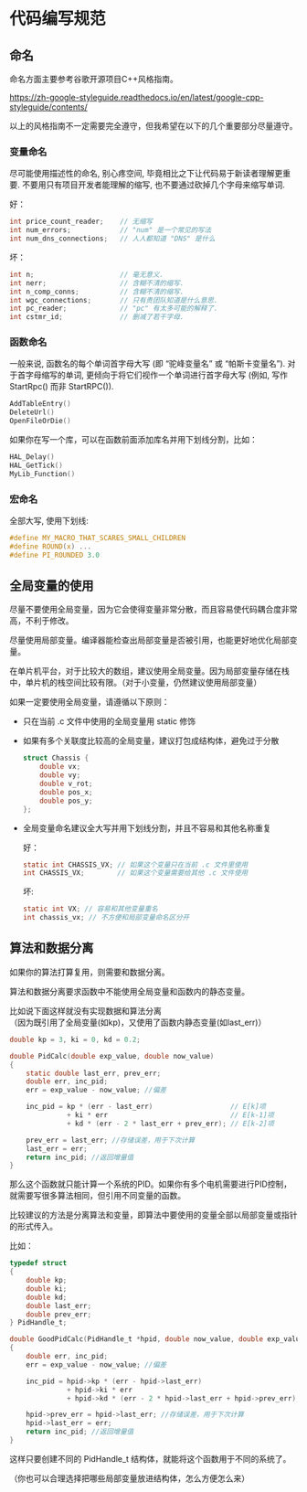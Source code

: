 # 代码编写规范

## 命名

命名方面主要参考谷歌开源项目C++风格指南。

<https://zh-google-styleguide.readthedocs.io/en/latest/google-cpp-styleguide/contents/>

以上的风格指南不一定需要完全遵守，但我希望在以下的几个重要部分尽量遵守。

### 变量命名

尽可能使用描述性的命名, 别心疼空间, 毕竟相比之下让代码易于新读者理解更重要. 不要用只有项目开发者能理解的缩写, 也不要通过砍掉几个字母来缩写单词.

好：
```c
int price_count_reader;    // 无缩写
int num_errors;            // "num" 是一个常见的写法
int num_dns_connections;   // 人人都知道 "DNS" 是什么
```

坏：
```c
int n;                     // 毫无意义.
int nerr;                  // 含糊不清的缩写.
int n_comp_conns;          // 含糊不清的缩写.
int wgc_connections;       // 只有贵团队知道是什么意思.
int pc_reader;             // "pc" 有太多可能的解释了.
int cstmr_id;              // 删减了若干字母.
```

### 函数命名

一般来说, 函数名的每个单词首字母大写 (即 “驼峰变量名” 或 “帕斯卡变量名”). 对于首字母缩写的单词, 更倾向于将它们视作一个单词进行首字母大写 (例如, 写作 StartRpc() 而非 StartRPC()).

```c
AddTableEntry()
DeleteUrl()
OpenFileOrDie()
```

如果你在写一个库，可以在函数前面添加库名并用下划线分割，比如：  
```c
HAL_Delay()
HAL_GetTick()
MyLib_Function()
```

### 宏命名

全部大写, 使用下划线:
```c
#define MY_MACRO_THAT_SCARES_SMALL_CHILDREN
#define ROUND(x) ...
#define PI_ROUNDED 3.0
```

## 全局变量的使用

尽量不要使用全局变量，因为它会使得变量非常分散，而且容易使代码耦合度非常高，不利于修改。

尽量使用局部变量。编译器能检查出局部变量是否被引用，也能更好地优化局部变量。

在单片机平台，对于比较大的数组，建议使用全局变量。因为局部变量存储在栈中，单片机的栈空间比较有限。（对于小变量，仍然建议使用局部变量）

如果一定要使用全局变量，请遵循以下原则：
- 只在当前 .c 文件中使用的全局变量用 static 修饰
- 如果有多个关联度比较高的全局变量，建议打包成结构体，避免过于分散
    ```c
    struct Chassis {
        double vx;
        double vy;
        double v_rot;
        double pos_x;
        double pos_y;
    };
    ```
- 全局变量命名建议全大写并用下划线分割，并且不容易和其他名称重复

    好：
    ```c
    static int CHASSIS_VX; // 如果这个变量只在当前 .c 文件里使用
    int CHASSIS_VX;        // 如果这个变量需要给其他 .c 文件使用
    ```
    坏:
    ```c
    static int VX; // 容易和其他变量重名
    int chassis_vx; // 不方便和局部变量命名区分开 
    ```

## 算法和数据分离

如果你的算法打算复用，则需要和数据分离。

算法和数据分离要求函数中不能使用全局变量和函数内的静态变量。

比如说下面这样就没有实现数据和算法分离  
（因为既引用了全局变量(如kp)，又使用了函数内静态变量(如last_err)）
```c
double kp = 3, ki = 0, kd = 0.2;

double PidCalc(double exp_value, double now_value)
{
    static double last_err, prev_err;
    double err, inc_pid;
    err = exp_value - now_value; //偏差

    inc_pid = kp * (err - last_err)                   // E[k]项
              + ki * err                              // E[k-1]项
              + kd * (err - 2 * last_err + prev_err); // E[k-2]项

    prev_err = last_err; //存储误差，用于下次计算
    last_err = err;
    return inc_pid; //返回增量值
}
```

那么这个函数就只能计算一个系统的PID。如果你有多个电机需要进行PID控制，就需要写很多算法相同，但引用不同变量的函数。

比较建议的方法是分离算法和变量，即算法中要使用的变量全部以局部变量或指针的形式传入。

比如：
```c
typedef struct
{
    double kp;
    double ki;
    double kd;
    double last_err;
    double prev_err;
} PidHandle_t;

double GoodPidCalc(PidHandle_t *hpid, double now_value, double exp_value)
{
    double err, inc_pid;
    err = exp_value - now_value; //偏差

    inc_pid = hpid->kp * (err - hpid->last_err)                         // E[k]项
              + hpid->ki * err                                          // E[k-1]项
              + hpid->kd * (err - 2 * hpid->last_err + hpid->prev_err); // E[k-2]项

    hpid->prev_err = hpid->last_err; //存储误差，用于下次计算
    hpid->last_err = err;
    return inc_pid; //返回增量值
}
```

这样只要创建不同的 PidHandle_t 结构体，就能将这个函数用于不同的系统了。

（你也可以合理选择把哪些局部变量放进结构体，怎么方便怎么来）
